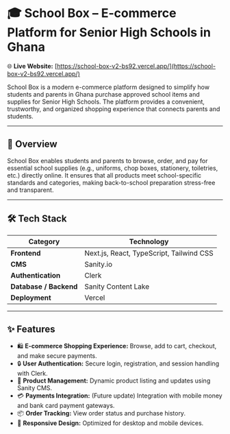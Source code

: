 # 🎓 School Box – E-commerce Platform for Senior High Schools in Ghana

🌐 **Live Website:** [https://school-box-v2-bs92.vercel.app/](https://school-box-v2-bs92.vercel.app/)

School Box is a modern e-commerce platform designed to simplify how students and parents in Ghana purchase approved school items and supplies for Senior High Schools. The platform provides a convenient, trustworthy, and organized shopping experience that connects parents and students.

---

## 🧩 Overview
School Box enables students and parents to browse, order, and pay for essential school supplies (e.g., uniforms, chop boxes, stationery, toiletries, etc.) directly online. It ensures that all products meet school-specific standards and categories, making back-to-school preparation stress-free and transparent.

---

## 🛠 Tech Stack

| Category | Technology |
|-----------|-------------|
| **Frontend** | Next.js, React, TypeScript, Tailwind CSS |
| **CMS** | Sanity.io |
| **Authentication** | Clerk |
| **Database / Backend** | Sanity Content Lake |
| **Deployment** | Vercel |

---

## ✨ Features

- 🛍️ **E-commerce Shopping Experience:** Browse, add to cart, checkout, and make secure payments.  
- 🔒 **User Authentication:** Secure login, registration, and session handling with Clerk.  
- 🧾 **Product Management:** Dynamic product listing and updates using Sanity CMS.  
- 💳 **Payments Integration:** (Future update) Integration with mobile money and bank card payment gateways.  
- 📦 **Order Tracking:** View order status and purchase history.  
- 📱 **Responsive Design:** Optimized for desktop and mobile devices.  



